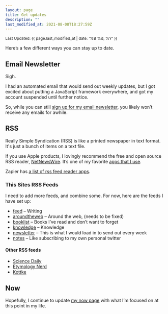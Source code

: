 ```yaml
---
layout: page
title: Get updates
description: ""
last_modified_at: 2021-08-08T18:27:59Z
---
```


<span style="font-size: 12px;">Last Updated: {{ page.last_modified_at | date: '%B %d, %Y' }}</span>

Here’s a few different ways you can stay up to date.

## Email Newsletter

Sigh.

I had an automated email that would send out weekly updates, but I got excited about putting a JavaScript framework everywhere, and got my account suspended until further notice.

So, while you can still [sign up for my email newsletter](https://mailchi.mp/fa9e472e92b2/updatesfromlukas), you likely won’t receive any emails for awhile.

## RSS

Really Simple Syndication (RSS) is like a printed newspaper in text format. It's just a bunch of items on a text file.

If you use Apple products, I lovingly recommend the free and open source RSS reader, [NetNewsWire](https://netnewswire.com/). It’s one of my favorite [apps that I use](https://lukasmurdock.com/uses).

Zapier has [a list of rss feed reader apps](https://zapier.com/blog/best-rss-feed-reader-apps/).

### This Sites RSS Feeds
I need to add more feeds, and combine some. For now, here are the feeds I have set up:
- [feed](https://lukasmurdock.com/feed) – Writing
- [aroundtheweb](https://lukasmurdock.com/aroundtheweb.xml) – Around the web, (needs to be fixed)
- [booklist](https://lukasmurdock.com/booklist.xml) – Books I’ve read and don’t want to forget
- [knowledge](https://lukasmurdock.com/knowledge.xml) – Knowledge
- [newsletter](https://lukasmurdock.com/newsletter.xml) – This is what I would load in to send out every week
- [notes](https://lukasmurdock.com/notes.xml) – Like subscribing to my own personal twitter

#### Other RSS feeds
- [Science Daily](https://www.sciencedaily.com/newsfeeds.htm)
- [Etymology Nerd](http://www.etymologynerd.com/1/feed)
- [Kottke](http://feeds.kottke.org/json)

## Now

Hopefully, I continue to update [my now page](https://lukasmurdock.com/now) with what I’m focused on at this point in my life.
